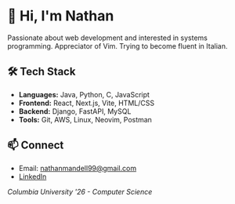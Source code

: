 # 👋 Hi, I'm Nathan

Passionate about web development and interested in systems programming. Appreciator of Vim. Trying to become fluent in Italian.

## 🛠️ Tech Stack
- **Languages:** Java, Python, C, JavaScript
- **Frontend:** React, Next.js, Vite, HTML/CSS
- **Backend:** Django, FastAPI, MySQL
- **Tools:** Git, AWS, Linux, Neovim, Postman

## 📫 Connect
- Email: nathanmandell99@gmail.com
- [LinkedIn](https://www.linkedin.com/in/nathan-mandell-a667962a1/)

_Columbia University '26 - Computer Science_
